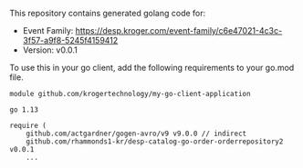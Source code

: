 This repository contains generated golang code for:
* Event Family: https://desp.kroger.com/event-family/c6e47021-4c3c-3f57-a9f8-5245f4159412
* Version: v0.0.1

To use this in your go client, add the following requirements to your go.mod file.

```
module github.com/krogertechnology/my-go-client-application

go 1.13

require (
	github.com/actgardner/gogen-avro/v9 v9.0.0 // indirect
	github.com/rhammonds1-kr/desp-catalog-go-order-orderrepository2 v0.0.1
	...
```